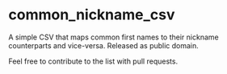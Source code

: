 common_nickname_csv
===================

A simple CSV that maps common first names to their nickname counterparts and vice-versa.  Released as public domain.

Feel free to contribute to the list with pull requests.
